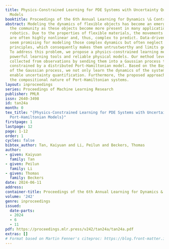 ```yaml
---
title: Physics-Constrained Learning for PDE Systems with Uncertainty Quantified Port-Hamiltonian
  Models
booktitle: Proceedings of the 6th Annual Learning for Dynamics \& Control Conference
abstract: Modeling the dynamics of flexible objects has become an emerging topic in
  the community as these objects become more present in many applications, e.g., soft
  robotics. Due to the properties of flexible materials, the movements of soft objects
  are often highly nonlinear and, thus, complex to predict. Data-driven approaches
  seem promising for modeling those complex dynamics but often neglect basic physical
  principles, which consequently makes them untrustworthy and limits generalization.
  To address this problem, we propose a physics-constrained learning method that combines
  powerful learning tools and reliable physical models. Our method leverages the data
  collected from observations by sending them into a Gaussian process that is physically
  constrained by a distributed Port-Hamiltonian model. Based on the Bayesian nature
  of the Gaussian process, we not only learn the dynamics of the system, but also
  enable uncertainty quantification. Furthermore, the proposed approach preserves
  the compositional nature of Port-Hamiltonian systems.
layout: inproceedings
series: Proceedings of Machine Learning Research
publisher: PMLR
issn: 2640-3498
id: tan24a
month: 0
tex_title: "{Physics-Constrained Learning for PDE Systems with Uncertainty Quantified
  Port-Hamiltonian Models}"
firstpage: 1
lastpage: 12
page: 1-12
order: 1
cycles: false
bibtex_author: Tan, Kaiyuan and Li, Peilun and Beckers, Thomas
author:
- given: Kaiyuan
  family: Tan
- given: Peilun
  family: Li
- given: Thomas
  family: Beckers
date: 2024-06-11
address:
container-title: Proceedings of the 6th Annual Learning for Dynamics & Control Conference
volume: '242'
genre: inproceedings
issued:
  date-parts:
  - 2024
  - 6
  - 11
pdf: https://proceedings.mlr.press/v242/tan24a/tan24a.pdf
extras: []
# Format based on Martin Fenner's citeproc: https://blog.front-matter.io/posts/citeproc-yaml-for-bibliographies/
---
```

